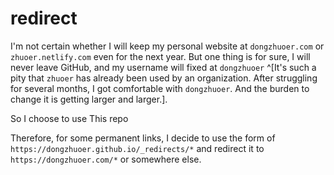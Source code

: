 
# redirect

I'm not certain whether I will keep my personal website at `dongzhuoer.com` or `zhuoer.netlify.com` even for the next year. But one thing is for sure, I will never leave GitHub, and my username will fixed at `dongzhuoer` ^[It's such a pity that `zhuoer` has already been used by an organization. After struggling for several months, I got comfortable with `dongzhuoer`. And the burden to change it is getting larger and larger.].

So I choose to use This repo 

Therefore, for some permanent links, I decide to use the form of `https://dongzhuoer.github.io/_redirects/*` and redirect it to `https://dongzhuoer.com/*` or somewhere else.



